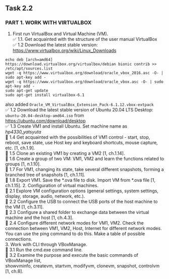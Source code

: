 ## Task 2.2
### PART 1. WORK WITH VIRTUALBOX
1. First run VirtualBox and Virtual Machine (VM).  
:white_check_mark: 1.1. Get acquainted with the structure of the user manual VirtualBox  
:white_check_mark: 1.2 Download the latest stable version: https://www.virtualbox.org/wiki/Linux_Downloads  
```
echo deb [arch=amd64] https://download.virtualbox.org/virtualbox/debian bionic contrib >> /etc/apt/sources.list
wget -q https://www.virtualbox.org/download/oracle_vbox_2016.asc -O- | sudo apt-key add -
wget -q https://www.virtualbox.org/download/oracle_vbox.asc -O- | sudo apt-key add -
sudo apt-get update
sudo apt-get install virtualbox-6.1
```
also added `Oracle_VM_VirtualBox_Extension_Pack-6.1.12.vbox-extpack`  
:white_check_mark: 1.2 Download the latest stable version of Ubuntu 20.04 LTS Desktop:  
`ubuntu-20.04-desktop-amd64.iso` from https://ubuntu.com/download/desktop  
:white_check_mark: 1.3 Create VM1 and install Ubuntu. Set machine name as *hp4330_yatsyuta*  
:black_square_button: 1.4 Get acquainted with the possibilities of VM1 control - start, stop, reboot, save state,
use Host key and keyboard shortcuts, mouse capture, etc. [1, ch.1.9].  
:black_square_button: 1.5 Clone an existing VM1 by creating a VM2 [1, ch.1.14].  
:black_square_button: 1.6 Create a group of two VM: VM1, VM2 and learn the functions related to groups [1,
п.1.10].  
:black_square_button: 1.7 For VM1, changing its state, take several different snapshots, forming a branched
tree of snapshots [1, ch.1.11].  
:black_square_button: 1.8 Export VM1. Save the *.ova file to disk. Import VM from *.ova file [1, ch.1.15].
2. Configuration of virtual machines.  
:black_square_button: 2.1 Explore VM configuration options (general settings, system settings, display,
storage, audio, network, etc.).  
:black_square_button: 2.2 Configure the USB to connect the USB ports of the host machine to the VM
[1, ch.3.11].  
:black_square_button: 2.3 Configure a shared folder to exchange data between the virtual machine and
the host [1, ch.4.3].  
:black_square_button: 2.4 Configure different network modes for VM1, VM2. Check the connection
between VM1, VM2, Host, Internet for different network modes. You can use the ping
command to do this. Make a table of possible connections.  
3. Work with CLI through VBoxManage.  
:black_square_button: 3.1 Run the cmd.exe command line.  
:black_square_button: 3.2 Examine the purpose and execute the basic commands of VBoxManage list,  
showvminfo, createvm, startvm, modifyvm, clonevm, snapshot, controlvm [1, ch.8].  

